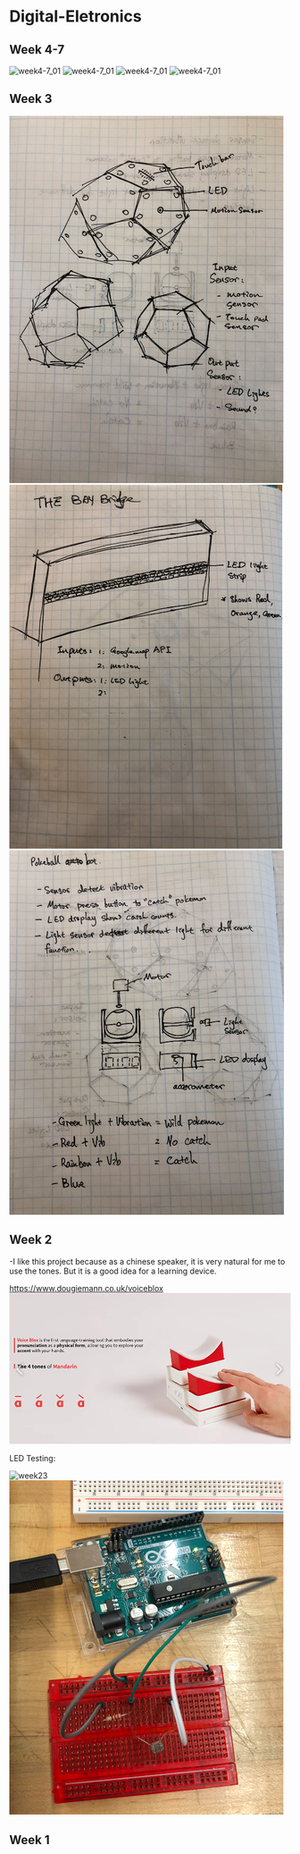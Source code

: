 # Digital-Eletronics

## Week 4-7

![week4-7_01](/Week_04/IMG_9067.jpg)
![week4-7_01](/Week_04/IMG_9034.jpg)
![week4-7_01](/Week_04/IMG_9033.jpg)
![week4-7_01](/Week_04/IMG_9032.jpg)


## Week 3
![week31](/images/week31.png)
![week32](/images/week32.png)
![week33](/images/week33.png)

## Week 2
-I like this project because as a chinese speaker, it is very natural for me to use the tones. But it is a good idea for a learning device.

https://www.dougiemann.co.uk/voiceblox
![week22](/images/week22.png)


LED Testing:

![week23](/images/week23.gif)
![week2](/images/week2.png)

## Week 1
